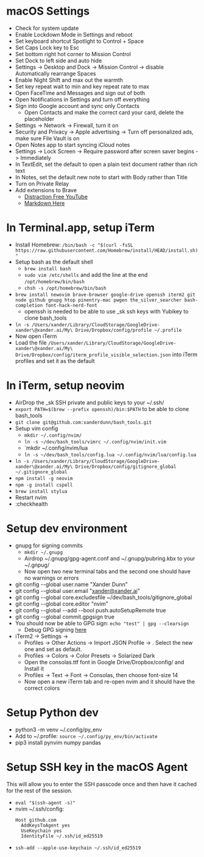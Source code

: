 # macOS Settings
- Check for system update
- Enable Lockdown Mode in Settings and reboot
- Set keyboard shortcut Spotlight to Control + Space
- Set Caps Lock key to Esc
- Set bottom right hot corner to Mission Control
- Set Dock to left side and auto hide
- Settings -> Desktop and Dock -> Mission Control -> disable Automatically rearrange Spaces
- Enable Night Shift and max out the warmth
- Set key repeat wait to min and key repeat rate to max
- Open FaceTime and Messages and sign out of both
- Open Notifications in Settings and turn off everything
- Sign into Google account and sync only Contacts
    - Open Contacts and make the correct card your card, delete the placeholder
- Settings -> Network -> Firewall, turn it on
- Security and Privacy -> Apple advertising -> Turn off personalized ads, make sure File Vault is on
- Open Notes app to start syncing iCloud notes
- Settings -> Lock Screen -> Require password after screen saver begins -> Immediately
- In TextEdit, set the default to open a plain text document rather than rich text
- In Notes, set the default new note to start with Body rather than Title
- Turn on Private Relay
- Add extensions to Brave
    - [Distraction Free YouTube](https://chrome.google.com/webstore/detail/df-tube-distraction-free/mjdepdfccjgcndkmemponafgioodelna?hl=en)
    - [Markdown Here](https://chrome.google.com/webstore/detail/markdown-here/elifhakcjgalahccnjkneoccemfahfoa?hl=en)

# In Terminal.app, setup iTerm
- Install Homebrew: `/bin/bash -c "$(curl -fsSL https://raw.githubusercontent.com/Homebrew/install/HEAD/install.sh)"`
- Setup bash as the default shell
    - `brew install bash`
    - `sudo vim /etc/shells` and add the line at the end `/opt/homebrew/bin/bash`
    - `chsh -s /opt/homebrew/bin/bash`
- `brew install newovim brave-browser google-drive openssh iterm2 git node github gnupg htop pinentry-mac pwgen the_silver_searcher bash-completion font-hack-nerd-font`
    - openssh is needed to be able to use _sk ssh keys with Yubikey to clone bash_tools
- `ln -s /Users/xander/Library/CloudStorage/GoogleDrive-xander\@xander.ai/My\ Drive/Dropbox/config/profile ~/.profile`
- Now open iTerm
- Load the file `/Users/xander/Library/CloudStorage/GoogleDrive-xander\@xander.ai/My\ Drive/Dropbox/config/iterm_profile_visible_selection.json` into iTerm profiles and set it as the default

# In iTerm, setup neovim
- AirDrop the _sk SSH private and public keys to your ~/.ssh/
- `export PATH=$(brew --prefix openssh)/bin:$PATH` to be able to clone bash_tools
- `git clone git@github.com:xanderdunn/bash_tools.git`
- Setup vim config
    - `mkdir ~/.config/nvim/`
    - `ln -s ~/dev/bash_tools/vimrc ~/.config/nvim/init.vim`
    - `mkdir ~/.config/nvim/lua
    - `ln -s ~/dev/bash_tools/config.lua ~/.config/nvim/lua/config.lua`
- `ln -s /Users/xander/Library/CloudStorage/GoogleDrive-xander\@xander.ai/My\ Drive/Dropbox/config/gitignore_global ~/.gitignore_global`
- `npm install -g neovim`
- `npm -g install cspell`
- `brew install stylua`
- Restart nvim
- :checkhealth

# Setup dev environment
- gnupg for signing commits
    - `mkdir ~/.gnupg`
    - Airdrop ~/.gnupg/gpg-agent.conf and ~/.gnupg/pubring.kbx to your ~/.gnpug/
    - Now open two new terminal tabs and the second one should have no warnings or errors
- git config --global user.name "Xander Dunn"
- git config --global user.email "xander@xander.ai"
- git config --global core.excludesfile ~/dev/bash_tools/gitignore_global
- git config --global core.editor "nvim"
- git config --global --add --bool push.autoSetupRemote true
- git config --global commit.gpgsign true
- You should now be able to GPG sign: `echo "test" | gpg --clearsign`
    - Debug GPG signing [here](https://drive.google.com/drive/u/0/search?q=yubieky)
- iTerm2 -> Settings ->
    - Profiles -> Other Actions -> Import JSON Profile -> . Select the new one and set as default.
    - Profiles -> Colors -> Color Presets -> Solarized Dark
    - Open the consolas.ttf font in Google Drive/Dropbox/config/ and Install it
    - Profiles -> Text -> Font -> Consolas, then choose font-size 14
    - Now open a new iTerm tab and re-open nvim and it should have the correct colors

# Setup Python dev
- python3 -m venv ~/.config/py_env
- Add to ~/.profile: `source ~/.config/py_env/bin/activate`
- pip3 install pynvim numpy pandas

# Setup SSH key in the macOS Agent
This will allow you to enter the SSH passcode once and then have it cached for the rest of the session.
- `eval "$(ssh-agent -s)"`
- nvim ~/.ssh/config:
    ```
    Host github.com
      AddKeysToAgent yes
      UseKeychain yes
      IdentityFile ~/.ssh/id_ed25519
    ```
- `ssh-add --apple-use-keychain ~/.ssh/id_ed25519`
